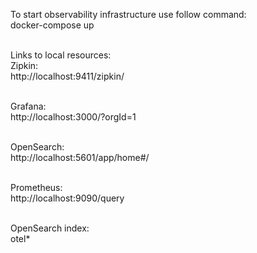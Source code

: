 To start observability infrastructure use follow command:<br />
docker-compose up<br /><br />

Links to local resources:<br />
Zipkin:<br />
http://localhost:9411/zipkin/<br /><br />

Grafana:<br />
http://localhost:3000/?orgId=1<br /><br />

OpenSearch:<br />
http://localhost:5601/app/home#/<br /><br />

Prometheus:<br />
http://localhost:9090/query<br /><br />

OpenSearch index:<br />
otel*

